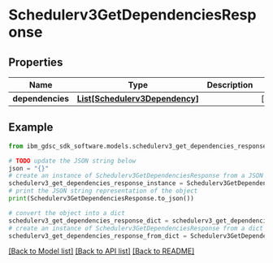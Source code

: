 # Schedulerv3GetDependenciesResponse


## Properties

Name | Type | Description | Notes
------------ | ------------- | ------------- | -------------
**dependencies** | [**List[Schedulerv3Dependency]**](Schedulerv3Dependency.md) |  | [optional] 

## Example

```python
from ibm_gdsc_sdk_software.models.schedulerv3_get_dependencies_response import Schedulerv3GetDependenciesResponse

# TODO update the JSON string below
json = "{}"
# create an instance of Schedulerv3GetDependenciesResponse from a JSON string
schedulerv3_get_dependencies_response_instance = Schedulerv3GetDependenciesResponse.from_json(json)
# print the JSON string representation of the object
print(Schedulerv3GetDependenciesResponse.to_json())

# convert the object into a dict
schedulerv3_get_dependencies_response_dict = schedulerv3_get_dependencies_response_instance.to_dict()
# create an instance of Schedulerv3GetDependenciesResponse from a dict
schedulerv3_get_dependencies_response_from_dict = Schedulerv3GetDependenciesResponse.from_dict(schedulerv3_get_dependencies_response_dict)
```
[[Back to Model list]](../README.md#documentation-for-models) [[Back to API list]](../README.md#documentation-for-api-endpoints) [[Back to README]](../README.md)



